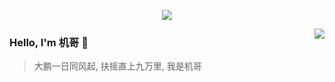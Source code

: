 <p align="center">
  <img align="center" src="https://github.com/flew990/flew990/raw/dev/developer.gif"/>
</p>

<img align="right" src="https://github-readme-stats.vercel.app/api?username=flew990&show_icons=true&icon_color=805AD5&text_color=718096&bg_color=ffffff&hide_title=true" />

### Hello, I'm 机哥 👋

> 大鹏一日同风起, 扶摇直上九万里, 我是机哥
